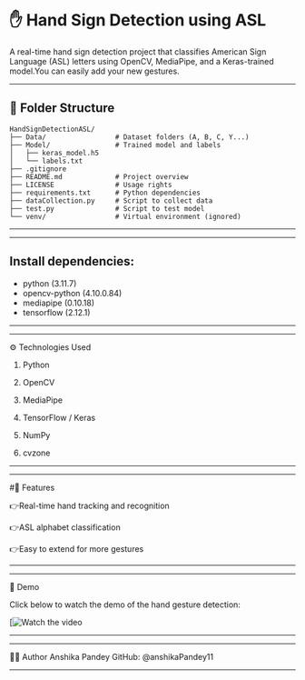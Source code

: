 # ✋ Hand Sign Detection using ASL

A real-time hand sign detection project that classifies American Sign Language (ASL) letters using OpenCV, MediaPipe, and a Keras-trained model.You can easily add your new gestures.

---

## 📁 Folder Structure

```
HandSignDetectionASL/
├── Data/                 # Dataset folders (A, B, C, Y...)
├── Model/                # Trained model and labels
│   ├── keras_model.h5
│   └── labels.txt
├── .gitignore
├── README.md             # Project overview
├── LICENSE               # Usage rights
├── requirements.txt      # Python dependencies
├── dataCollection.py     # Script to collect data
├── test.py               # Script to test model
└── venv/                 # Virtual environment (ignored)
```

---

---

## Install dependencies:


* python (3.11.7)
* opencv-python (4.10.0.84)
* mediapipe (0.10.18)
* tensorflow (2.12.1)

---

---

⚙️ Technologies Used


1. Python

2. OpenCV

3. MediaPipe

4. TensorFlow / Keras

5. NumPy

6. cvzone

---

---
#📌 Features

👉Real-time hand tracking and recognition

👉ASL alphabet classification

👉Easy to extend for more gestures

---

---
🧪 Demo

Click below to watch the demo of the hand gesture detection:

[![Watch the video](https://youtu.be/Bs2wfLssxj8)

---

---
🙋‍♀️ Author
Anshika Pandey
GitHub: @anshikaPandey11

---
